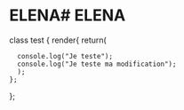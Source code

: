 # ELENA# ELENA
class test {
  render{
    return(

      console.log("Je teste");
      console.log("Je teste ma modification");
      );
    };
};
